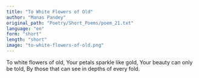 ```yaml
---
title: "To White Flowers of Old"
author: "Manas Pandey"
original_path: "Poetry/Short_Poems/poem_21.txt"
language: "en"
form: "short"
length: "short"
image: "to-white-flowers-of-old.png"
---
```

To white flowers of old,
Your petals sparkle like gold,
Your beauty can only be told,
By those that can see in depths of every fold.
